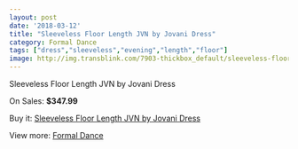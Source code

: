 ```yaml
---
layout: post
date: '2018-03-12'
title: "Sleeveless Floor Length JVN by Jovani Dress"
category: Formal Dance
tags: ["dress","sleeveless","evening","length","floor"]
image: http://img.transblink.com/7903-thickbox_default/sleeveless-floor-length-jvn-by-jovani-dress.jpg
---
```

Sleeveless Floor Length JVN by Jovani Dress

On Sales: **$347.99**
<a href="https://www.transblink.com/en/formal-dance/2563-sleeveless-floor-length-jvn-by-jovani-dress.html"><amp-img layout="responsive" width="600" height="600" src="//img.transblink.com/7903-thickbox_default/sleeveless-floor-length-jvn-by-jovani-dress.jpg" alt="Sleeveless Floor Length JVN by Jovani Dress 0" /></a>
<a href="https://www.transblink.com/en/formal-dance/2563-sleeveless-floor-length-jvn-by-jovani-dress.html"><amp-img layout="responsive" width="600" height="600" src="//img.transblink.com/7904-thickbox_default/sleeveless-floor-length-jvn-by-jovani-dress.jpg" alt="Sleeveless Floor Length JVN by Jovani Dress 1" /></a>

Buy it: [Sleeveless Floor Length JVN by Jovani Dress](https://www.transblink.com/en/formal-dance/2563-sleeveless-floor-length-jvn-by-jovani-dress.html "Sleeveless Floor Length JVN by Jovani Dress")

View more: [Formal Dance](https://www.transblink.com/en/6-formal-dance "Formal Dance")
